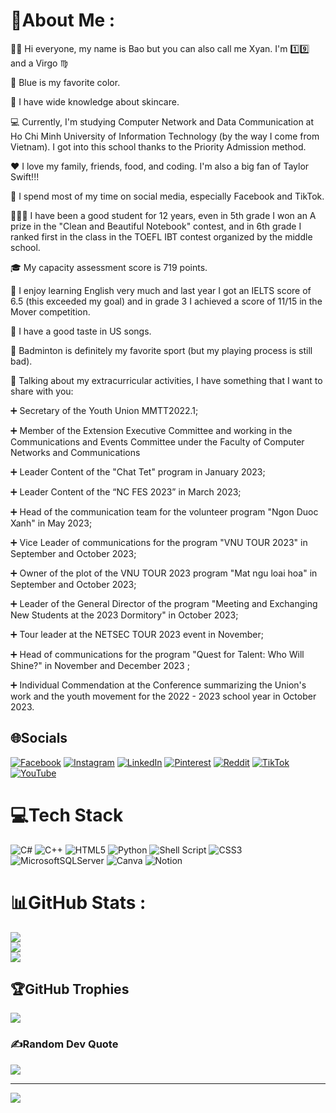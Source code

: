 # 💫About Me :
🧑‍🦰 Hi everyone, my name is Bao but you can also call me Xyan. I'm 1️⃣9️⃣ and a Virgo ♍️

🧊 Blue is my favorite color.

💅 I have wide knowledge about skincare.

💻 Currently, I'm studying Computer Network and Data Communication at Ho Chi Minh University of Information Technology (by the way I come from Vietnam). I got into this school thanks to the Priority Admission method.

❤️ I love my family, friends, food, and coding. I'm also a big fan of Taylor Swift!!!

📱 I spend most of my time on social media, especially Facebook and TikTok.

🧑🏻‍💼 I have been a good student for 12 years, even in 5th grade I won an A prize in the "Clean and Beautiful Notebook" contest, and in 6th grade I ranked first in the class in the TOEFL IBT contest organized by the middle school.

🎓 My capacity assessment score is 719 points.

📘 I enjoy learning English very much and last year I got an IELTS score of 6.5 (this exceeded my goal) and in grade 3 I achieved a score of 11/15 in the Mover competition.

👄 I have a good taste in US songs.

🏸 Badminton is definitely my favorite sport (but my playing process is still bad).

🔔 Talking about my extracurricular activities, I have something that I want to share with you:

➕ Secretary of the Youth Union MMTT2022.1;

➕ Member of the Extension Executive Committee and working in the Communications and Events Committee under the Faculty of Computer Networks and Communications

➕ Leader Content of the "Chat Tet" program in January 2023;

➕ Leader Content of the “NC FES 2023” in March 2023;

➕ Head of the communication team for the volunteer program "Ngon Duoc Xanh" in May 2023;

➕ Vice Leader of communications for the program "VNU TOUR 2023" in September and October 2023;

➕ Owner of the plot of the VNU TOUR 2023 program "Mat ngu loai hoa" in September and October 2023;

➕ Leader of the General Director of the program "Meeting and Exchanging New Students at the 2023 Dormitory" in October 2023;

➕ Tour leader at the NETSEC TOUR 2023 event in November;

➕ Head of communications for the program "Quest for Talent: Who Will Shine?" in November and December 2023 ;

➕ Individual Commendation at the Conference summarizing the Union's work and the youth movement for the 2022 - 2023 school year in October 2023.

## 🌐Socials
[![Facebook](https://img.shields.io/badge/Facebook-%231877F2.svg?logo=Facebook&logoColor=white)](https://facebook.com/https://www.facebook.com/BaoDHG) [![Instagram](https://img.shields.io/badge/Instagram-%23E4405F.svg?logo=Instagram&logoColor=white)](https://instagram.com/https://www.instagram.com/idontspeakwell_/) [![LinkedIn](https://img.shields.io/badge/LinkedIn-%230077B5.svg?logo=linkedin&logoColor=white)](https://linkedin.com/in/https://www.linkedin.com/in/%C4%91inh-hu%E1%BB%B3nh-gia-b%E1%BA%A3o-63a511259/) [![Pinterest](https://img.shields.io/badge/Pinterest-%23E60023.svg?logo=Pinterest&logoColor=white)](https://pinterest.com/https://www.pinterest.com/yishunbao/) [![Reddit](https://img.shields.io/badge/Reddit-%23FF4500.svg?logo=Reddit&logoColor=white)](https://reddit.com/user/https://www.reddit.com/user/ObjectPuzzleheaded70) [![TikTok](https://img.shields.io/badge/TikTok-%23000000.svg?logo=TikTok&logoColor=white)](https://tiktok.com/@https://www.tiktok.com/@valhala_d) [![YouTube](https://img.shields.io/badge/YouTube-%23FF0000.svg?logo=YouTube&logoColor=white)](https://youtube.com/c/https://www.youtube.com/channel/UCm9rVmWggzeZ7Sm0PcfK5DQ) 

# 💻Tech Stack
![C#](https://img.shields.io/badge/c%23-%23239120.svg?style=for-the-badge&logo=c-sharp&logoColor=white) ![C++](https://img.shields.io/badge/c++-%2300599C.svg?style=for-the-badge&logo=c%2B%2B&logoColor=white) ![HTML5](https://img.shields.io/badge/html5-%23E34F26.svg?style=for-the-badge&logo=html5&logoColor=white) ![Python](https://img.shields.io/badge/python-3670A0?style=for-the-badge&logo=python&logoColor=ffdd54) ![Shell Script](https://img.shields.io/badge/shell_script-%23121011.svg?style=for-the-badge&logo=gnu-bash&logoColor=white) ![CSS3](https://img.shields.io/badge/css3-%231572B6.svg?style=for-the-badge&logo=css3&logoColor=white) ![MicrosoftSQLServer](https://img.shields.io/badge/Microsoft%20SQL%20Sever-CC2927?style=for-the-badge&logo=microsoft%20sql%20server&logoColor=white) ![Canva](https://img.shields.io/badge/Canva-%2300C4CC.svg?style=for-the-badge&logo=Canva&logoColor=white) ![Notion](https://img.shields.io/badge/Notion-%23000000.svg?style=for-the-badge&logo=notion&logoColor=white)
# 📊GitHub Stats :
![](https://github-readme-stats.vercel.app/api?username=andreafletcherdinh&theme=radical&hide_border=false&include_all_commits=false&count_private=false)<br/>
![](https://github-readme-streak-stats.herokuapp.com/?user=andreafletcherdinh&theme=radical&hide_border=false)<br/>
![](https://github-readme-stats.vercel.app/api/top-langs/?username=andreafletcherdinh&theme=radical&hide_border=false&include_all_commits=false&count_private=false&layout=compact)

## 🏆GitHub Trophies
![](https://github-trophies.vercel.app/?username=andreafletcherdinh&theme=radical&no-frame=false&no-bg=false&margin-w=4)

### ✍️Random Dev Quote
![](https://quotes-github-readme.vercel.app/api?type=horizontal&theme=radical)

---
[![](https://visitcount.itsvg.in/api?id=andreafletcherdinh&icon=0&color=0)](https://visitcount.itsvg.in)
